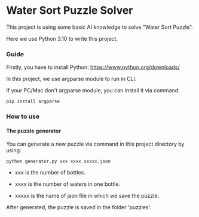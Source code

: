# Water Sort Puzzle Solver
This project is using some basic AI knowledge to solve "Water Sort Puzzle".

Here we use Python 3.10 to write this project.
### Guide
Firstly, you have to install Python: https://www.python.org/downloads/

In this project, we use argparse module to run in CLI.

If your PC/Mac don't argparse module, you can install it via command:

``` 
pip install argparse 
```
### How to use

#### The puzzle generator
You can generate a new puzzle via command in this project directory by using:

``` python generator.py xxx xxxx xxxxx.json ```
    
- xxx is the number of bottles.
    
- xxxx is the number of waters in one bottle.
    
- xxxxx is the name of json file in which we save the puzzle.

After generated, the puzzle is saved in the folder 'puzzles'.












